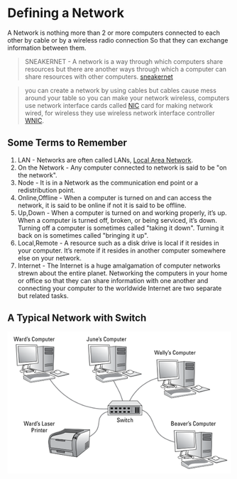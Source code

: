 # Defining a Network 
A Network is nothing more than 2 or more computers connected to each other by cable or by a wireless radio connection So that they can exchange information between them.
> SNEAKERNET - A network is a way through which computers share resources but there are another ways through which a computer can share resources with other computers. [sneakernet](harshrajbedi/Android-Projects)

> you can create a network by using cables but cables cause mess around your table so you can make your network wireless, computers use network interface cards called [NIC](https://en.wikipedia.org/wiki/Network_interface_controller) card for making network wired, for wireless they use wireless network interface controller [WNIC](https://en.wikipedia.org/wiki/Wireless_network_interface_controller).

## Some Terms to Remember 
1. LAN - Networks are often called LANs, [Local Area Network](https://en.wikipedia.org/wiki/Local_area_network).
2. On the Network - Any computer connected to network is said to be "on the network".
3. Node - It is in a Network as the communication end point or a redistribution point.
4. Online,Offline - When a computer is turned on and can access the network, it is said to be online if not it is said to be offline.
5. Up,Down - When a computer is turned on and working properly, it’s up. When a computer is turned off, broken, or being serviced, it’s down. Turning off a computer is sometimes called "taking it down". Turning it back on is sometimes called "bringing it up".
6. Local,Remote - A resource such as a disk drive is local if it resides in your computer. It’s remote if it resides in another computer somewhere else on your network.
7. Internet - The Internet is a huge amalgamation of computer networks strewn about the entire planet. Networking the computers in your home or office so that they can share information with one another and connecting your computer to the worldwide Internet are two separate but related tasks.

## A Typical Network with Switch

![alt text](https://github.com/harshrajbedi/computer-networks/blob/main/Images/typical-network-with-switch.png "Image 1")

